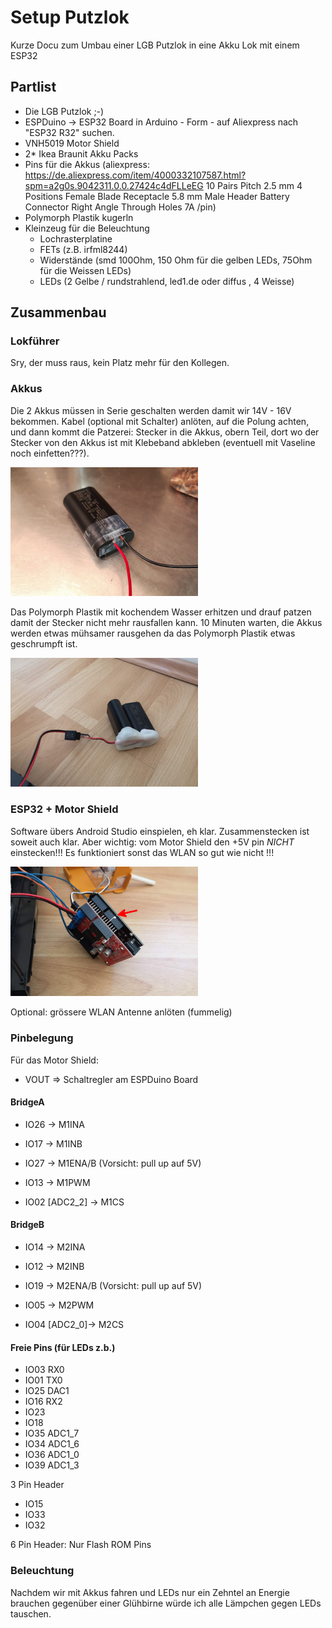 # Setup Putzlok

Kurze Docu zum Umbau einer LGB Putzlok in eine Akku Lok mit einem ESP32

## Partlist

* Die LGB Putzlok ;-)
* ESPDuino -> ESP32 Board in Arduino - Form - auf Aliexpress nach "ESP32 R32" suchen.
* VNH5019 Motor Shield
* 2* Ikea Braunit Akku Packs
* Pins für die Akkus (aliexpress: https://de.aliexpress.com/item/4000332107587.html?spm=a2g0s.9042311.0.0.27424c4dFLLeEG 10 Pairs Pitch 2.5 mm 4 Positions Female Blade Receptacle 5.8 mm Male Header Battery Connector Right Angle Through Holes 7A /pin)
* Polymorph Plastik kugerln
* Kleinzeug für die Beleuchtung
  * Lochrasterplatine
  * FETs (z.B. irfml8244)
  * Widerstände (smd 100Ohm, 150 Ohm für die gelben LEDs, 75Ohm für die Weissen LEDs)
  * LEDs (2 Gelbe / rundstrahlend, led1.de oder diffus , 4 Weisse)

## Zusammenbau

### Lokführer

Sry, der muss raus, kein Platz mehr für den Kollegen.

### Akkus

Die 2 Akkus müssen in Serie geschalten werden damit wir 14V - 16V bekommen. Kabel (optional mit Schalter) anlöten, auf die Polung achten, und dann kommt die Patzerei:
Stecker in die Akkus, obern Teil, dort wo der Stecker von den Akkus ist mit Klebeband abkleben (eventuell mit Vaseline noch einfetten???).

<img src="img_akku.jpg" alt="Ikea Braunit & Pins" width="300"/>

Das Polymorph Plastik mit kochendem Wasser erhitzen und drauf patzen damit der Stecker nicht mehr rausfallen kann.
10 Minuten warten, die Akkus werden etwas mühsamer rausgehen da das Polymorph Plastik etwas geschrumpft ist.

<img src="img_akku_done.jpg" alt="Ikea Braunit & Pins" width="300"/>


### ESP32 + Motor Shield

Software übers Android Studio einspielen, eh klar. Zusammenstecken ist soweit auch klar. Aber wichtig: vom Motor Shield den +5V pin *NICHT* einstecken!!! Es funktioniert sonst das WLAN so gut wie nicht !!!

<img src="img_espduino_motorshield.jpg" alt="Ikea Braunit & Pins" width="300"/>

Optional: grössere WLAN Antenne anlöten (fummelig)

### Pinbelegung

Für das Motor Shield:

* VOUT => Schaltregler am ESPDuino Board

#### BridgeA
* IO26 -> M1INA
* IO17 -> M1INB
* IO27 -> M1ENA/B (Vorsicht: pull up auf 5V)
* IO13 -> M1PWM

* IO02 [ADC2_2] -> M1CS

#### BridgeB
* IO14 -> M2INA
* IO12 -> M2INB
* IO19 -> M2ENA/B (Vorsicht: pull up auf 5V)
* IO05 -> M2PWM

* IO04 [ADC2_0]-> M2CS

#### Freie Pins (für LEDs z.b.)
* IO03 RX0
* IO01 TX0
* IO25 DAC1
* IO16 RX2
* IO23 
* IO18 
* IO35 ADC1_7
* IO34 ADC1_6
* IO36 ADC1_0
* IO39 ADC1_3

3 Pin Header
* IO15
* IO33
* IO32

6 Pin Header:
Nur Flash ROM Pins

### Beleuchtung

Nachdem wir mit Akkus fahren und LEDs nur ein Zehntel an Energie brauchen gegenüber einer Glühbirne würde ich alle Lämpchen gegen LEDs tauschen. 
